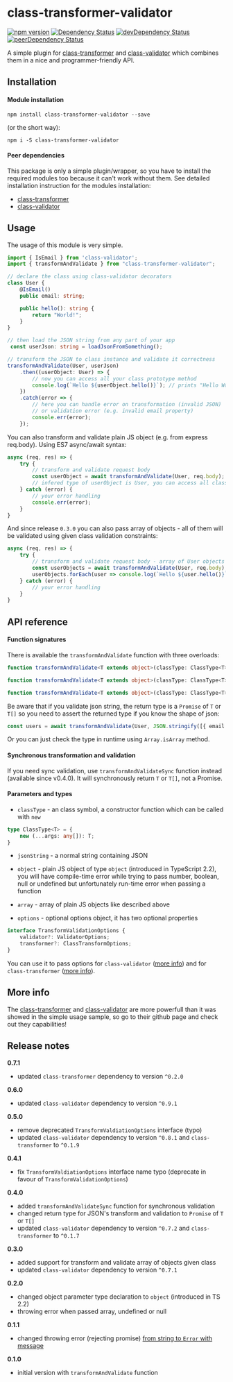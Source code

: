 # class-transformer-validator

[![npm version](https://badge.fury.io/js/class-transformer-validator.svg)](https://badge.fury.io/js/class-transformer-validator)
[![Dependency Status](https://david-dm.org/19majkel94/class-transformer-validator.svg)](https://david-dm.org/19majkel94/class-transformer-validator)
[![devDependency Status](https://david-dm.org/19majkel94/class-transformer-validator/dev-status.svg)](https://david-dm.org/19majkel94/class-transformer-validator#info=devDependencies)
[![peerDependency Status](https://david-dm.org/19majkel94/class-transformer-validator/peer-status.svg)](https://david-dm.org/19majkel94/class-transformer-validator#info=devDependencies)

A simple plugin for [class-transformer](https://github.com/pleerock/class-transformer) and [class-validator](https://github.com/pleerock/class-validator) which combines them in a nice and programmer-friendly API.

## Installation

#### Module installation

`npm install class-transformer-validator --save`

(or the short way):

`npm i -S class-transformer-validator`

#### Peer dependencies

This package is only a simple plugin/wrapper, so you have to install the required modules too because it can't work without them. See detailed installation instruction for the modules installation:

- [class-transformer](https://github.com/pleerock/class-transformer#installation)
- [class-validator](https://github.com/pleerock/class-validator#installation)

## Usage

The usage of this module is very simple.

```ts
import { IsEmail } from 'class-validator';
import { transformAndValidate } from "class-transformer-validator";

// declare the class using class-validator decorators
class User {
    @IsEmail()
    public email: string;

    public hello(): string {
        return "World!";
    }
}

// then load the JSON string from any part of your app
 const userJson: string = loadJsonFromSomething();

// transform the JSON to class instance and validate it correctness
transformAndValidate(User, userJson)
    .then((userObject: User) => {
        // now you can access all your class prototype method
        console.log(`Hello ${userObject.hello()}`); // prints "Hello World!" on console
    })
    .catch(error => {
        // here you can handle error on transformation (invalid JSON)
        // or validation error (e.g. invalid email property)
        console.err(error);
    });
```
You can also transform and validate plain JS object (e.g. from express req.body). Using ES7 async/await syntax:
```ts
async (req, res) => {
    try {
        // transform and validate request body
        const userObject = await transformAndValidate(User, req.body);
        // infered type of userObject is User, you can access all class prototype properties and methods
    } catch (error) {
        // your error handling
        console.err(error);
    }
}
```
And since release `0.3.0` you can also pass array of objects - all of them will be validated using given class validation constraints:
```ts
async (req, res) => {
    try {
        // transform and validate request body - array of User objects
        const userObjects = await transformAndValidate(User, req.body);
        userObjects.forEach(user => console.log(`Hello ${user.hello()}`));
    } catch (error) {
        // your error handling
    }
}
```

## API reference

#### Function signatures

There is available the `transformAndValidate` function with three overloads:
```ts
function transformAndValidate<T extends object>(classType: ClassType<T>, jsonString: string, options?: TransformValidationOptions): Promise<T|T[]>;
```

```ts
function transformAndValidate<T extends object>(classType: ClassType<T>, object: object, options?: TransformValidationOptions): Promise<T>;
```

```ts
function transformAndValidate<T extends object>(classType: ClassType<T>, array: object[], options?: TransformValidationOptions): Promise<T[]>;
```

Be aware that if you validate json string, the return type is a `Promise` of `T` or `T[]` so you need to assert the returned type if you know the shape of json:
```ts
const users = await transformAndValidate(User, JSON.stringify([{ email: "test@test.test" }])) as User[];
```
Or you can just check the type in runtime using `Array.isArray` method.

#### Synchronous transformation and validation

If you need sync validation, use `transformAndValidateSync` function instead (available since v0.4.0). It will synchronously return `T` or `T[]`, not a Promise.

#### Parameters and types

- `classType` - an class symbol, a constructor function which can be called with `new`
```ts
type ClassType<T> = { 
    new (...args: any[]): T;
}
```
- `jsonString` - a normal string containing JSON

- `object` - plain JS object of type `object` (introduced in TypeScript 2.2), you will have compile-time error while trying to pass number, boolean, null or undefined but unfortunately run-time error when passing a function

- `array` - array of plain JS objects like described above

- `options` - optional options object, it has two optional properties
```ts
interface TransformValidationOptions {
    validator?: ValidatorOptions;
    transformer?: ClassTransformOptions;
}
```
You can use it to pass options for `class-validator` ([more info](https://github.com/pleerock/class-validator/blob/master/src/validation/ValidatorOptions.ts)) and for `class-transformer` ([more info](https://github.com/pleerock/class-transformer/blob/master/src/ClassTransformOptions.ts)).

## More info

The [class-transformer](https://github.com/pleerock/class-transformer) and [class-validator](https://github.com/pleerock/class-validator) are more powerfull than it was showed in the simple usage sample, so go to their github page and check out they capabilities!

## Release notes

**0.7.1**
* updated `class-transformer` dependency to version `^0.2.0`

**0.6.0**
* updated `class-validator` dependency to version `^0.9.1`

**0.5.0**
* remove deprecated `TransformValdiationOptions` interface (typo)
* updated `class-validator` dependency to version `^0.8.1` and `class-transformer` to `^0.1.9`

**0.4.1**
* fix `TransformValdiationOptions` interface name typo (deprecate in favour of `TransformValidationOptions`)

**0.4.0**

* added `transformAndValidateSync` function for synchronous validation
* changed return type for JSON's transform and validation to `Promise` of `T` or `T[]`
* updated `class-validator` dependency to version `^0.7.2` and `class-transformer` to `^0.1.7`

**0.3.0**

* added support for transform and validate array of objects given class
* updated `class-validator` dependency to version `^0.7.1`

**0.2.0**

* changed object parameter type declaration to `object` (introduced in TS 2.2)
* throwing error when passed array, undefined or null

**0.1.1**

* changed throwing error (rejecting promise) [from string to `Error` with message](https://github.com/19majkel94/class-transformer-validator/commit/e0ed33f9f8feb58d52bfdbc78f8150cdfd0ebe77#diff-f41e9d04a45c83f3b6f6e630f10117feR39)

**0.1.0**

* initial version with `transformAndValidate` function
